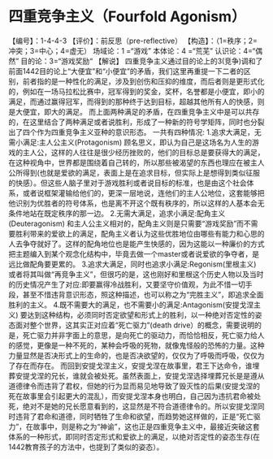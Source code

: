 # 四重竞争主义（Fourfold Agonism）
【编号】：1-4-4-3
【评价】：前反思（pre-reflective）
【构造】：（1=秩序；2=冲突；3=中心；4=虚无）
场域论：1 =“游戏”
本体论：4 =“荒芜”
认识论：4=“偶然”
目的论：3=“游戏奖励“
【解说】
四重竞争主义通过目的论上的3(竞争)调和了前面1442目的论上“大便宜”和“小便宜”的矛盾，我们这里再重提一下二者的区别，前者指的是一种性化的满足，涉及到创伤和压抑的维度，而后者则是更形式化的，例如在一场马拉松比赛中，冠军得到的奖金，奖杯，名誉都是小便宜，即小的满足，而通过赢得冠军，而得到的那种终于达到目标，超越其他所有人的快感，则是大便宜，即大的满足。
而上面两种满足的矛盾，在四重竞争主义中是可以共存的，在这里结合了两种满足或者说胜利，形成了一种新的符号学矩阵，同时也分裂出了四个作为四重竞争主义亚种的意识形态。
一共有四种情况:
1.追求大满足，无需小满足:主人公主义(Protagonism)
顾名思义，即认为自己是这场名为人生的游戏的主人公，这样的人往往是很少经历挫败的，他们的目标总是要获得大的满足，在这种视角中，世界都是围绕着自己转的，所以那些被渴望的东西也理应在被主人公所得到(也就是爱欲的满足，表面上是在追求目标，但实际上是想得到类似征服的快感）。但这些人脑子里对于游戏胜利或者说目标的标准，也是由这个社会体系，或者说框架灌输给他们的，更深一层地说，连他们的主人公地位，这套能够把他识别为优胜者的符号体系，也是离不开这个既有秩序的，所以这样的人基本会无条件地站在既定秩序的那一边。
2.无需大满足，追求小满足:配角主义(Deuteragonism)
和主人公主义相对的，配角主义则是只需要“游戏奖励”而不需要胜利带来的爱欲上的满足，配角主义者认为这些优胜地位由哪些有能力和心思的人去争夺就好了。这样的配角地位也是能产生快感的，因为这能以一种廉价的方式把主题编入到某个观念化结构中，毕竟去做一个master或者说爱欲的争夺者，是远比做配角要更累的。
3.追求大满足，同时也追求小满足:Regonism(里根主义)
或者将其叫做“再竞争主义”，但很巧的是，这也刚好和里根这个历史人物以及当时的历史情况产生了对应:即要赢得冷战胜利，又要坚守价值观，为此不惜一切手段，甚至不惜违背意识形态，照这种描述，也可以称之为“完胜主义”，即追求全面胜利的主义。
4.既不需要大的满足，也不需要小的满足:Antagonism(安提戈涅主义)
要达到这种结构，必须同时否定欲望和形式上的胜利，以一种绝对否定性的姿态面对整个世界，这其实正对应着“死亡驱力”(death drive）的概念，需要说明的是，死亡驱力并非字面上的意思，是向死亡的驱动力，而恰恰相反，死亡驱力给人的感觉，更像是一种不死的，某种会呼吸的死物，就像鬼怪般的恐怖的力量。这种力量显然是否决形式上的生命的，也是否决欲望的，仅仅为了呼吸而呼吸，仅仅为了存在而存在。
而回到安提戈涅主义，安提戈涅在故事里，君王下达命令，谁埋葬安提戈涅的兄长，谁就会被处死。虽然表面上，安提戈涅选择埋葬兄长是是遵从道德律令而违背了君权，但她的行为显而易见地导致了毁灭性的后果(安提戈涅的死在故事里会引起更大的混乱），而安提戈涅本身也明白，自己因为违抗君命被处死，绝对不是她的兄长愿意看到的，这显然是不符合道德律令的。所以安提戈涅同时违背了君命和道德，同时牺牲了生命和欲望，而趋势她这样做的，正是“死亡驱力”，在故事中，则是称之为“神谕”，这也正是四重竞争主义中，最接近突破这套体系的一种形式，即同时否定形式和爱欲上的满足，以绝对否定性的姿态生存(在1442教育孩子的方法中，也提到了类似的姿态）。
